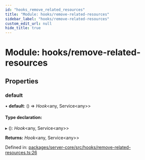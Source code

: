 ```yaml
---
id: "hooks_remove_related_resources"
title: "Module: hooks/remove-related-resources"
sidebar_label: "hooks/remove-related-resources"
custom_edit_url: null
hide_title: true
---
```


# Module: hooks/remove-related-resources

## Properties

### default

• **default**: () => *Hook*<any, Service<any\>\>

#### Type declaration:

▸ (): *Hook*<any, Service<any\>\>

**Returns:** *Hook*<any, Service<any\>\>

Defined in: [packages/server-core/src/hooks/remove-related-resources.ts:26](https://github.com/xr3ngine/xr3ngine/blob/673ad6a5f/packages/server-core/src/hooks/remove-related-resources.ts#L26)
